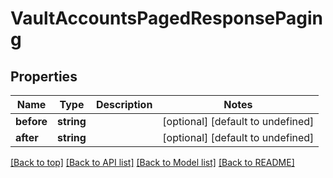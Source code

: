 # VaultAccountsPagedResponsePaging

## Properties

|Name | Type | Description | Notes|
|------------ | ------------- | ------------- | -------------|
|**before** | **string** |  | [optional] [default to undefined]|
|**after** | **string** |  | [optional] [default to undefined]|




[[Back to top]](#) [[Back to API list]](../../README.md#documentation-for-api-endpoints) [[Back to Model list]](../../README.md#documentation-for-models) [[Back to README]](../../README.md)
